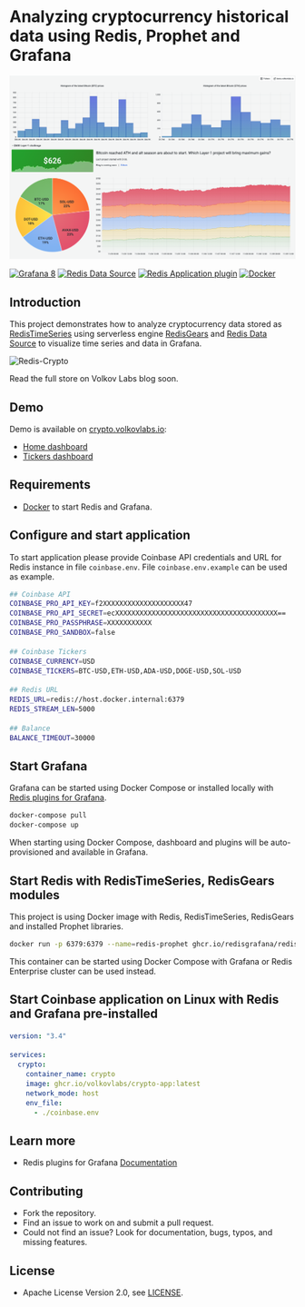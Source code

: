 # Analyzing cryptocurrency historical data using Redis, Prophet and Grafana

![Coinbase](https://raw.githubusercontent.com/volkovlabs/redis-crypto/main/images/home.png)

[![Grafana 8](https://img.shields.io/badge/Grafana-8-orange)](https://www.grafana.com)
[![Redis Data Source](https://img.shields.io/badge/dynamic/json?color=blue&label=Redis%20Data%20Source&query=%24.version&url=https%3A%2F%2Fgrafana.com%2Fapi%2Fplugins%2Fredis-datasource)](https://grafana.com/grafana/plugins/redis-datasource)
[![Redis Application plugin](https://img.shields.io/badge/dynamic/json?color=blue&label=Redis%20Application%20plug-in&query=%24.version&url=https%3A%2F%2Fgrafana.com%2Fapi%2Fplugins%2Fredis-app)](https://grafana.com/grafana/plugins/redis-app)
[![Docker](https://github.com/volkovlabs/redis-crypto/actions/workflows/docker.yml/badge.svg)](https://github.com/volkovlabs/redis-crypto/actions/workflows/docker.yml)

## Introduction

This project demonstrates how to analyze cryptocurrency data stored as [RedisTimeSeries](https://oss.redislabs.com/redistimeseries/) using serverless engine [RedisGears](https://oss.redislabs.com/redisgears/) and [Redis Data Source](https://github.com/RedisGrafana/grafana-redis-datasource) to visualize time series and data in Grafana.

![Redis-Crypto](https://raw.githubusercontent.com/volkovlabs/redis-crypto/main/images/redis-crypto.png)

Read the full store on Volkov Labs blog soon.

## Demo

Demo is available on [crypto.volkovlabs.io](https://crypto.volkovlabs.io):

- [Home dashboard](https://crypto.volkovlabs.io)
- [Tickers dashboard](https://crypto.volkovlabs.io/d/3Bd882z7z/tickers)

## Requirements

- [Docker](https://docker.com) to start Redis and Grafana.

## Configure and start application

To start application please provide Coinbase API credentials and URL for Redis instance in file `coinbase.env`. File `coinbase.env.example` can be used as example.

```bash
## Coinbase API
COINBASE_PRO_API_KEY=f2XXXXXXXXXXXXXXXXXXXX47
COINBASE_PRO_API_SECRET=ecXXXXXXXXXXXXXXXXXXXXXXXXXXXXXXXXXXXXXXXX==
COINBASE_PRO_PASSPHRASE=XXXXXXXXXXX
COINBASE_PRO_SANDBOX=false

## Coinbase Tickers
COINBASE_CURRENCY=USD
COINBASE_TICKERS=BTC-USD,ETH-USD,ADA-USD,DOGE-USD,SOL-USD

## Redis URL
REDIS_URL=redis://host.docker.internal:6379
REDIS_STREAM_LEN=5000

## Balance
BALANCE_TIMEOUT=30000
```

## Start Grafana

Grafana can be started using Docker Compose or installed locally with [Redis plugins for Grafana](https://redisgrafana.github.io).

```bash
docker-compose pull
docker-compose up
```

When starting using Docker Compose, dashboard and plugins will be auto-provisioned and available in Grafana.

## Start Redis with RedisTimeSeries, RedisGears modules

This project is using Docker image with Redis, RedisTimeSeries, RedisGears and installed Prophet libraries.

```bash
docker run -p 6379:6379 --name=redis-prophet ghcr.io/redisgrafana/redis-prophet:latest
```

This container can be started using Docker Compose with Grafana or Redis Enterprise cluster can be used instead.

## Start Coinbase application on Linux with Redis and Grafana pre-installed

```yaml
version: "3.4"

services:
  crypto:
    container_name: crypto
    image: ghcr.io/volkovlabs/crypto-app:latest
    network_mode: host
    env_file:
      - ./coinbase.env
```

## Learn more

- Redis plugins for Grafana [Documentation](https://redisgrafana.github.io/)

## Contributing

- Fork the repository.
- Find an issue to work on and submit a pull request.
- Could not find an issue? Look for documentation, bugs, typos, and missing features.

## License

- Apache License Version 2.0, see [LICENSE](https://github.com/volkovlabs/redis-crypto/blob/main/LICENSE).
